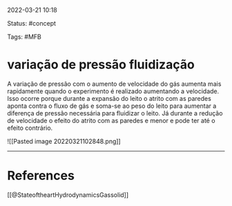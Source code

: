  2022-03-21  10:18

Status: #concept 

Tags: #MFB 

# variação de pressão fluidização
A variação de pressão com o aumento de velocidade do gás  aumenta mais rapidamente quando o experimento é realizado  aumentando a velocidade. Isso ocorre porque durante a expansão do leito o atrito com as paredes aponta contra o fluxo de gás e soma-se ao peso do leito para aumentar a diferença de pressão necessária para fluidizar o leito. Já durante a redução de velocidade o efeito do atrito com as paredes e menor e pode ter até o efeito contrário.

![[Pasted image 20220321102848.png]]





---
# References
[[@StateoftheartHydrodynamicsGassolid]]
